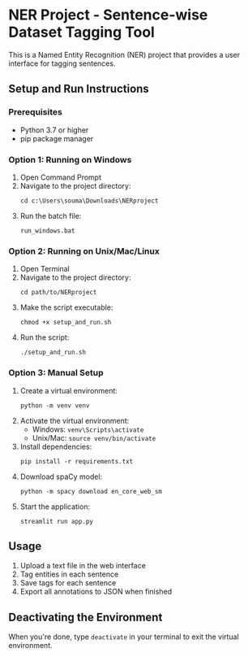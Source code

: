 # NER Project - Sentence-wise Dataset Tagging Tool

This is a Named Entity Recognition (NER) project that provides a user interface for tagging sentences.

## Setup and Run Instructions

### Prerequisites
- Python 3.7 or higher
- pip package manager

### Option 1: Running on Windows
1. Open Command Prompt
2. Navigate to the project directory:
   ```
   cd c:\Users\souma\Downloads\NERproject
   ```
3. Run the batch file:
   ```
   run_windows.bat
   ```

### Option 2: Running on Unix/Mac/Linux
1. Open Terminal
2. Navigate to the project directory:
   ```
   cd path/to/NERproject
   ```
3. Make the script executable:
   ```
   chmod +x setup_and_run.sh
   ```
4. Run the script:
   ```
   ./setup_and_run.sh
   ```

### Option 3: Manual Setup
1. Create a virtual environment:
   ```
   python -m venv venv
   ```
2. Activate the virtual environment:
   - Windows: `venv\Scripts\activate`
   - Unix/Mac: `source venv/bin/activate`
3. Install dependencies:
   ```
   pip install -r requirements.txt
   ```
4. Download spaCy model:
   ```
   python -m spacy download en_core_web_sm
   ```
5. Start the application:
   ```
   streamlit run app.py
   ```

## Usage
1. Upload a text file in the web interface
2. Tag entities in each sentence
3. Save tags for each sentence
4. Export all annotations to JSON when finished

## Deactivating the Environment
When you're done, type `deactivate` in your terminal to exit the virtual environment.
